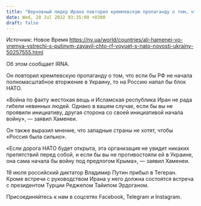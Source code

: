 ```yaml
---
title: "Верховный лидер Ирана повторил кремлевскую пропаганду о том, что РФ в Украине воюет с НАТО"
date: Wed, 20 Jul 2022 03:35:00 +0300
draft: false
---
```

Источник: Новое Время https://nv.ua/world/countries/ali-hamenei-vo-vremya-vstrechi-s-putinym-zayavil-chto-rf-voyuet-s-nato-novosti-ukrainy-50257555.html


Об этом сообщает IRNA.

Он повторил кремлевскую пропаганду о том, что если бы РФ не начала полномасштабное вторжение в Украину, то на Россию напал бы блок НАТО.

«Война по факту жестокая вещь и Исламская республика Иран не рада гибели невинных людей. Однако в вашем случае, если бы вы не проявили инициативу, другая сторона со своей инициативой начала войну», — заявил Хаменеи.

Он также выразил мнение, что западные страны не хотят, чтобы «Россия была сильно».

«Если дорога НАТО будет открыта, эта организация не увидит никаких препятствий перед собой, и если бы вы не противостояли ей в Украине, она сама начала бы войну под предлогом Крыма», — заявил Хаменеи.

19 июля российский диктатор Владимир Путин прибыл в Тегеран. Кроме встречи с руководством Ирана у него должна состоятся встреча с президентом Турции Реджепом Тайипом Эрдоганом.

Присоединяйтесь к нам в соцсетях Facebook, Telegram и Instagram.
